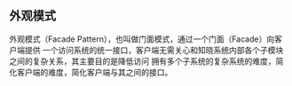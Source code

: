 ## 外观模式
外观模式（Facade Pattern），也叫做门面模式，通过一个门面（Facade）向客户端提供
一个访问系统的统一接口，客户端无需关心和知晓系统内部各个子模块之间的复杂关系，其主要目的是降低访问
拥有多个子系统的复杂系统的难度，简化客户端的难度，简化客户端与其之间的接口。 